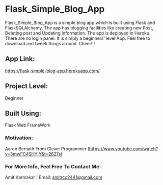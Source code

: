 # Flask_Simple_Blog_App
 
Flask_Simple_Blog_App is a simple blog app which is built using Flask and FlaskSQLAlchemy. The app has blogging facilities like creating new Post, Deleting post and Updating Information. The app is deployed in Heroku. There are no login panel. It is simply a beginners' level App. Feel free to download and tweek things around. 
Cheer!!!

## App Link: 
https://flask-simple-blog-app.herokuapp.com/

## Project Level:
Beginner

## Built Using:
Flask Web FrameWork

### Motivation: 
Aaron Bernath From Clever Programmer
(https://www.youtube.com/watch?v=3mwFC4SHY-Y&t=2627s)

### For More Info, Feel Free To Contact Me:
Amit Karmakar | Email: amitrcc2441@gmail.com

